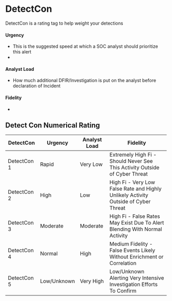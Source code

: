 # DetectCon

DetectCon is a rating tag to help weight your detections 

#### Urgency
- This is the suggested speed at which a SOC analyst should prioritize this alert
- 

#### Analyst Load
- How much additional DFIR/Investigation is put on the analyst before declaration of Incident

#### Fidelity
- 


## Detect Con Numerical Rating 

| DetectCon   | Urgency     | Analyst Load | Fidelity                                                                           |
|-------------|-------------|--------------|------------------------------------------------------------------------------------|
| DetectCon 1 | Rapid       | Very Low     | Extremely High Fi - Should Never See This Activity Outside of Cyber Threat         | 
| DetectCon 2 | High        | Low          | High Fi - Very Low False Rate and Highly Unlikely Activity Outside of Cyber Threat |
| DetectCon 3 | Moderate    | Moderate     | High Fi - False Rates May Exist Due To Alert Blending With Normal Activity         |     
| DetectCon 4 | Normal      | High         | Medium Fidelity - False Events Likely Without Enrichment or Correlation            |
| DetectCon 5 | Low/Unknown | Very High    | Low/Unknown Alerting Very Intensive Investigation Efforts To Confirm               |

